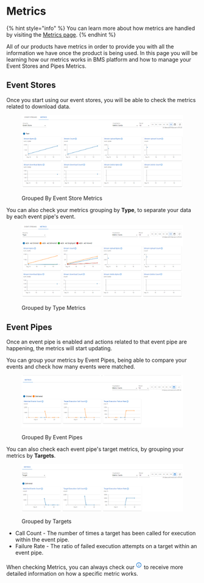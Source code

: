 # Metrics

{% hint style="info" %}
You can learn more about how metrics are handled by visiting the [Metrics page](../metrics.md).&#x20;
{% endhint %}

All of our products have metrics in order to provide you with all the information we have once the product is being used. In this page you will be learning how our metrics works in BMS platform and how to manage your Event Stores and Pipes Metrics.

## Event Stores

Once you start using our event stores, you will be able to check the metrics related to download data.

<figure><img src="../../.gitbook/assets/image (43).png" alt=""><figcaption><p>Grouped By Event Store Metrics</p></figcaption></figure>

You can also check your metrics grouping by **Type**, to separate your data by each event pipe's event.

<figure><img src="../../.gitbook/assets/image (48).png" alt=""><figcaption><p>Grouped by Type Metrics</p></figcaption></figure>

## Event Pipes

Once an event pipe is enabled and actions related to that event pipe are happening, the metrics will start updating.

You can group your metrics by Event Pipes, being able to compare your events and check how many events were matched.

<figure><img src="../../.gitbook/assets/image (26) (2).png" alt=""><figcaption><p>Grouped By Event Pipes</p></figcaption></figure>

You can also check each event pipe's target metrics, by grouping your metrics by **Targets**.

<figure><img src="../../.gitbook/assets/image (27) (2).png" alt=""><figcaption><p>Grouped by Targets</p></figcaption></figure>

* Call Count - The number of times a target has been called for execution within the event pipe.
* Failure Rate - The ratio of failed execution attempts on a target within an event pipe.

When checking Metrics, you can always check our <img src="../../.gitbook/assets/image (28) (2).png" alt="Information" data-size="line"> to receive more detailed information on how a specific metric works.
